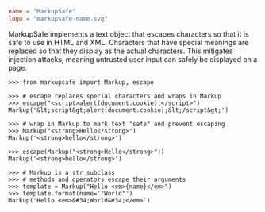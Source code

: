 ~~~~toml
name = "MarkupSafe"
logo = "markupsafe-name.svg"
~~~~

MarkupSafe implements a text object that escapes characters so that it is safe
to use in HTML and XML. Characters that have special meanings are replaced so
that they display as the actual characters. This mitigates injection attacks,
meaning untrusted user input can safely be displayed on a page.

```pycon
>>> from markupsafe import Markup, escape

>>> # escape replaces special characters and wraps in Markup
>>> escape("<script>alert(document.cookie);</script>")
Markup('&lt;script&gt;alert(document.cookie);&lt;/script&gt;')

>>> # wrap in Markup to mark text "safe" and prevent escaping
>>> Markup("<strong>Hello</strong>")
Markup('<strong>hello</strong>')

>>> escape(Markup("<strong>Hello</strong>"))
Markup('<strong>hello</strong>')

>>> # Markup is a str subclass
>>> # methods and operators escape their arguments
>>> template = Markup("Hello <em>{name}</em>")
>>> template.format(name='"World"')
Markup('Hello <em>&#34;World&#34;</em>')
```
